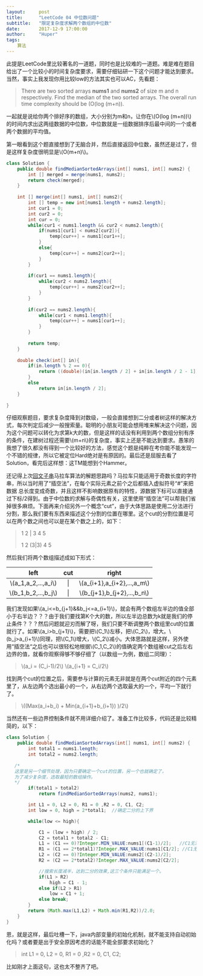 ```yaml
---
layout:     post
title:      "LeetCode 04 中位数问题"
subtitle:   "限定复杂度求解两个数组的中位数"
date:       2017-12-9 17:00:00
author:     "Huper"
tags:
    算法
---
```


此提是LeetCode里比较著名的一道题，同时也是比较难的一道题。难是难在题目给出了一个比较小的时间复杂度要求，需要仔细钻研一下这个问题才能达到要求。当然，事实上我发现你用比较low的方法其实也可以AC，先看题：

>There are two sorted arrays **nums1** and **nums2** of size m and n respectively. Find the median of the two sorted arrays. The overall run time complexity should be (O(log (m+n)).

一起就是说给你两个排好序的数组，大小分别为m和n，让你在\\(O(log (m+n))\\)的时间内求出这两组数据的中位数，中位数就是一组数据排序后最中间的一个或者两个数据的平均值。

第一眼看到这个题直接想到了无脑合并，然后直接返回中位数，虽然还是过了，但是这样复杂度很明显是\\(O(m+n)\\)。

```java
class Solution {
    public double findMedianSortedArrays(int[] nums1, int[] nums2) {
        int [] merged = merge(nums1, nums2);
        return check(merged);
    }
    
    int [] merge(int[] nums1, int[] nums2){
        int [] temp = new int[nums1.length + nums2.length];
        int cur1 = 0;
        int cur2 = 0;
        int cur = 0;
        while(cur1 < nums1.length && cur2 < nums2.length){
            if(nums1[cur1] < nums2[cur2]){
                temp[cur++] = nums1[cur1++];
            }
            else{
                temp[cur++] = nums2[cur2++];
            }
        }
        
        if(cur1 == nums1.length){
            while(cur2 < nums2.length){
                temp[cur++] = nums2[cur2++];
            }
        }
        
        if(cur2 == nums2.length){
            while(cur1 < nums1.length){
                temp[cur++] = nums1[cur1++];
            }
        }
        
        return temp;
    }
    
    double check(int[] in){
        if(in.length % 2 == 0){
            return ((double)(in[in.length / 2] + in[in.length / 2 - 1]))/2;
        }
        else
            return in[in.length / 2];
    }
    
}
```

仔细观察题目，要求复杂度降到对数级，一般会直接想到二分或者树这样的解决方式，每次判定后减少一般搜索量。聪明的小朋友可能会想用堆来解决这个问题，因为这个问题可以转化为求第k大的数，但是这样的话没有利用到两个数组分别有序的条件，在建树过程还需要\\(m+n\\)的复杂度，事实上还是不能达到要求。愚笨的我想了很久都没有得到一个比较好的方法，感觉这个题是纯粹在考你能不能发现一个不错的规律，所以它被定位Hard绝对是有原因的。最后还是屈服去看了Solution，看完后这样想：这TM能想到个Hammer。

还记得上次[回文子串](https://prohuper.github.io/2017/12/06/LeetCode-5-longestPalindrome/)马拉车算法的解题思路吗？马拉车只能适用于奇数长度的字符串，所以当时用了“插空法”，在每个实际元素之前个之后都插入虚拟符号“#”来把数据 总长度变成奇数，并且这样不影响数据原有的特性，源数据下标可以直接通过下标/2得到。由于中位数的求解与奇偶性有关，这里使用“插空法”可以帮我们省掉很多麻烦。下面再来介绍另外一个概念“cut”，由于大体思路是使用二分法进行分割，那么我们要有东西来描述这个分割的位置在哪里。这个cut的分割位置是可以在两个数之间也可以是在某个数之上的，如下：

>1 2 \| 3 4 5
>
>1 2 (3\|3) 4 5

然后我们将两个数组描述成如下形式：

|         left          | cut  |             right             |
| :-------------------: | :--: | :---------------------------: |
| \\(a_1,a_2,...,a_i\\) |  \|  | \\(a_{i+1},a_{i+2},...,a_m\\) |
| \\(b_1,b_2,...,b_j\\) |  \|  | \\(b_{j+1},b_{j+2},...,b_n\\) |

我们发现如果\\(a_i<=b_{j+1}\&\&b_j<=a_{i+1}\\)，就会有两个数组左半边的值全部小于右半边？？？由于我们要找第K个大的数，所以左半边总数为k就是我们的停止条件？？？然后问题就迎刃而解了呀，我们只要不断调整两个数组里cut的位置就行了。如果\\(a_i>b_{j+1}\\)，需要把\\(C_1\\)左移，把\\(C_2\\)，增大。\\(b_j>a_{i+1}\\)同理，把\\(C_1\\)增大，\\(C_2\\)减小。大体思路就是这样，另外使用“插空法“之后也可以很轻松地根据\\(C_1,C_2\\)的值确定两个数组被cut之后左右边界的值，就看你观察得够不够仔细了（以数组一为例，数组二同理）：

>\\(a_i = (C_i-1)/2\\)
>\\(a_{i+1} = C_i/2\\)

找到两个cut的位置之后，需要参与计算的元素无非就是在两个cut附近的四个元素里了，从左边两个选出最小的一个，从右边两个选取最大的一个，平均一下就行了。

>\\((Max(a_i+b_i) + Min(a_{i+1}+b_{i+1}) )/2\\)

当然还有一些边界控制条件就不用详细介绍了。准备工作比较多，代码还是比较精简的，以下：

```java
class Solution {
    public double findMedianSortedArrays(int[] nums1, int[] nums2) {
        int total1 = nums1.length;
        int total2 = nums2.length;
    
   /*
   这里是另一个细节处理，因为只要确定一个cut的位置，另一个也就确定了，
   为了减少复杂度，选取最短的数组操作。
   */
        if(total1 > total2)
            return findMedianSortedArrays(nums2, nums1);

        int L1 = 0, L2 = 0, R1 = 0 ,R2 = 0, C1, C2;
        int low = 0, high = 2*total1;  //确定二分的上下界

        while(low <= high){

            C1 = (low + high) / 2;
            C2 = total1 + total2 - C1;
            L1 = (C1 == 0)?Integer.MIN_VALUE:nums1[(C1-1)/2];   //C1无法继续左移，L1取最小值。
            R1 = (C1 == 2*total1)?Integer.MAX_VALUE:nums1[C1/2]; //C1无法继续右移，R1取最大值。
            L2 = (C2 == 0)?Integer.MIN_VALUE:nums2[(C2-1)/2];
            R2 = (C2 == 2*total2)?Integer.MAX_VALUE:nums2[C2/2];

            //搜索长度减半，达到二分的效果,这三个条件只能满足一个。
            if(L1 > R2)
                high = C1 - 1;
            else if(L2 > R1)
                low = C1 + 1;
            else break;
        }
        return (Math.max(L1,L2) + Math.min(R1,R2))/2.0;
    }
}

```

恩，就是这样，最后吐槽一下，java内部变量的初始化机制，就不能支持自动初始化吗？或者要是出于安全原因考虑的话能不能全部要求初始化？

> int L1 = 0, L2 = 0, R1 = 0 ,R2 = 0, C1, C2;

比如刚才上面这句，这也太不整齐了吧。